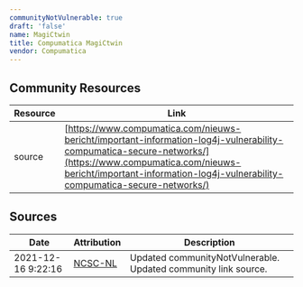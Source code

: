 ```yaml
---
communityNotVulnerable: true
draft: 'false'
name: MagiCtwin
title: Compumatica MagiCtwin
vendor: Compumatica
---
```



## Community Resources
| Resource | Link |
| --- | --- |
| source | [https://www.compumatica.com/nieuws-bericht/important-information-log4j-vulnerability-compumatica-secure-networks/](https://www.compumatica.com/nieuws-bericht/important-information-log4j-vulnerability-compumatica-secure-networks/) |


## Sources
| Date | Attribution | Description |
| --- | --- | --- |
| 2021-12-16 9:22:16 | [NCSC-NL](https://github.com/NCSC-NL/log4shell/blob/main/software/README.md) | Updated communityNotVulnerable. Updated community link source.  |
